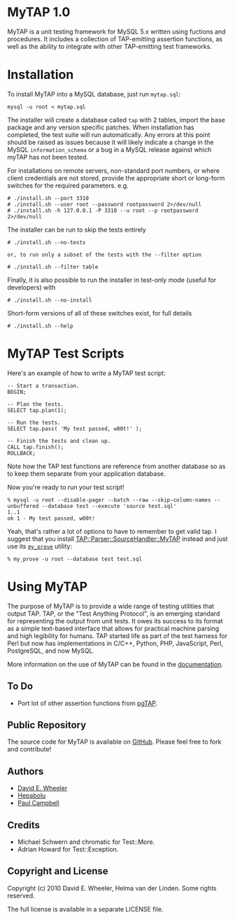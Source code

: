 MyTAP 1.0
==========

MyTAP is a unit testing framework for MySQL 5.x written using fuctions and
procedures. It includes a collection of TAP-emitting assertion functions, as
well as the ability to integrate with other TAP-emitting test frameworks.

Installation
============

To install MyTAP into a MySQL database, just run `mytap.sql`:

    mysql -u root < mytap.sql

The installer will create a database called `tap` with 2 tables, import the
base package and any version specific patches. When installation has completed,
the test suite will run automatically. Any errors at this point should be
raised as issues because it will likely indicate a change in the MySQL
`information_schema` or a bug in a MySQL release against which myTAP has not
been tested.

For installations on remote servers, non-standard port numbers, or where client
credentials are not stored, provide the appropriate short or long-form switches
for the required parameters. e.g. 
    
    # ./install.sh --port 3310
    # ./install.sh --user root --password rootpassword 2>/dev/null
    # ./install.sh -h 127.0.0.1 -P 3310 --u root --p rootpassword 2>/dev/null

The installer can be run to skip the tests entirely

    # ./install.sh --no-tests

    or, to run only a subset of the tests with the --filter option

    # ./install.sh --filter table

Finally, it is also possible to run the installer in test-only mode (useful for
developers) with

    # ./install.sh --no-install

Short-form versions of all of these switches exist, for full details

    # ./install.sh --help


MyTAP Test Scripts
==================

Here's an example of how to write a MyTAP test script:

    -- Start a transaction.
    BEGIN;

    -- Plan the tests.
    SELECT tap.plan(1);

    -- Run the tests.
    SELECT tap.pass( 'My test passed, w00t!' );

    -- Finish the tests and clean up.
    CALL tap.finish();
    ROLLBACK;

Note how the TAP test functions are reference from another database so as to
keep them separate from your application database.

Now you're ready to run your test script!

    % mysql -u root --disable-pager --batch --raw --skip-column-names --unbuffered --database test --execute 'source test.sql'
    1..1
    ok 1 - My test passed, w00t!

Yeah, that's rather a lot of options to have to remember to get valid tap. I
suggest that you install
[TAP::Parser::SourceHandler::MyTAP](http://search.cpan.org/dist/TAP-Parser-SourceHandler-MyTAP)
instead and just use its [`my_prove`](http://search.cpan.org/perldoc?my_prove)
utility:

    % my_prove -u root --database test test.sql

Using MyTAP
===========

The purpose of MyTAP is to provide a wide range of testing utilities that
output TAP. TAP, or the "Test Anything Protocol", is an emerging standard for
representing the output from unit tests. It owes its success to its format as
a simple text-based interface that allows for practical machine parsing and
high legibility for humans. TAP started life as part of the test harness for
Perl but now has implementations in C/C++, Python, PHP, JavaScript, Perl,
PostgreSQL, and now MySQL.

More information on the use of MyTAP can be found in the [documentation](https://hepabolu.github.io/mytap).


To Do
-----
* Port lot of other assertion functions from [pgTAP](http://pgtap.org/).

Public Repository
-----------------

The source code for MyTAP is available on
[GitHub](http://github.com/hepabolu/mytap/). Please feel free to fork and
contribute!

Authors
------

* [David E. Wheeler](http://justatheory.com/)
* [Hepabolu](https://github.com/hepabolu/mytap)
* [Paul Campbell](https://github.com/animalcarpet)

Credits
-------

* Michael Schwern and chromatic for Test::More.
* Adrian Howard for Test::Exception.

Copyright and License
---------------------

Copyright (c) 2010 David E. Wheeler, Helma van der Linden. Some rights reserved.

The full license is available in a separate LICENSE file.

